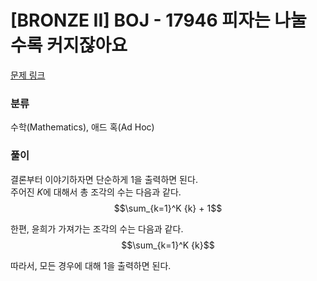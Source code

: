 # [BRONZE II] BOJ - 17946 피자는 나눌 수록 커지잖아요

[문제 링크](https://boj.kr/17946)

### 분류

수학(Mathematics), 애드 혹(Ad Hoc)

### 풀이

결론부터 이야기하자면 단순하게 $1$을 출력하면 된다.  
주어진 $K$에 대해서 총 조각의 수는 다음과 같다.
$$\sum_{k=1}^K {k} + 1$$

한편, 윤희가 가져가는 조각의 수는 다음과 같다.
$$\sum_{k=1}^K {k}$$

따라서, 모든 경우에 대해 $1$을 출력하면 된다.
